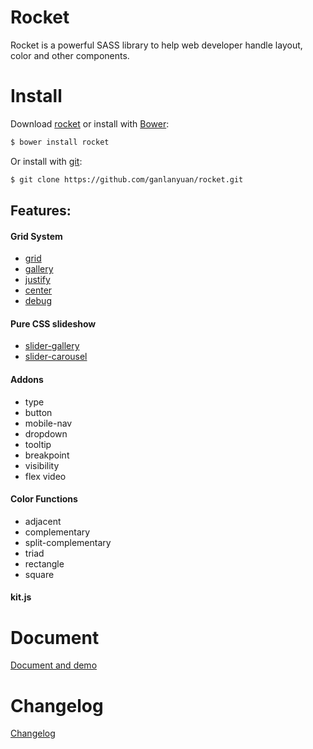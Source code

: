 # Rocket

Rocket is a powerful SASS library to help web developer handle layout, color and other components.

# Install

Download [rocket](https://github.com/ganlanyuan/rocket.git) or install with [Bower](http://bower.io/): 
```` bash
$ bower install rocket
````
Or install with [git](http://www.git-scm.com/):
```` bash
$ git clone https://github.com/ganlanyuan/rocket.git
````

## Features:

#### Grid System

+ [grid](http://designdev.christianpost.com/develop/rocket/docs/#span)
+ [gallery](http://designdev.christianpost.com/develop/rocket/docs/#gallery)
+ [justify](http://designdev.christianpost.com/develop/rocket/docs/#justify)
+ [center](http://designdev.christianpost.com/develop/rocket/docs/#center)
+ [debug](http://designdev.christianpost.com/develop/rocket/docs/#debug)

#### Pure CSS slideshow
+ [slider-gallery](http://designdev.christianpost.com/develop/rocket/docs/#slider-gallery)
+ [slider-carousel](http://designdev.christianpost.com/develop/rocket/docs/#slider-carousel)

#### Addons

+ type
+ button
+ mobile-nav
+ dropdown
+ tooltip
+ breakpoint
+ visibility
+ flex video

#### Color Functions

+ adjacent
+ complementary
+ split-complementary
+ triad
+ rectangle
+ square

#### kit.js

# Document
[Document and demo](http://designdev.christianpost.com/develop/rocket/docs/)

# Changelog
[Changelog](https://github.com/ganlanyuan/rocket/blob/master/changelog.md)
